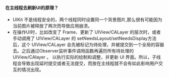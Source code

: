 #### 在主线程去刷新UI的原理？

* UIKit 不是线程安全的，两个线程同时设置同一个背景图片,那么很有可能因为当前图片被释放了两次而导致应用崩溃。
* 在操作UI时，比如改变了 Frame、更新了 UIView/CALayer 的层次时，或者手动调用了 UIView/CALayer 的 
  setNeedsLayout/setNeedsDisplay方法后，这个 UIView/CALayer 
  会先被标记为待处理，并被提交到一个全局的容器去。之后通过Observer监听事件调用函数再遍历所有待处理的 UIView/CAlayer 。
  以执行实际的绘制和调整，并更新 UI 界面。所以，子线程会导致出现延时提交或者无法提交，而放在主线程就不会有如此影响用户交互的情况出现。

